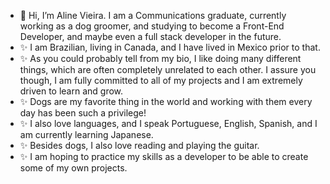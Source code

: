 - 👋 Hi, I’m Aline Vieira. I am a Communications graduate, currently working as a dog groomer, and studying to become a Front-End Developer,
and maybe even a full stack developer in the future.
- ✨ I am Brazilian, living in Canada, and I have lived in Mexico prior to that.
- ✨ As you could probably tell from my bio, I like doing many different things, which are often completely unrelated to each other. I assure you though,
I am fully committed to all of my projects and I am extremely driven to learn and grow.
- ✨ Dogs are my favorite thing in the world and working with them every day has been such a privilege!
- ✨ I also love languages, and I speak Portuguese, English, Spanish, and I am currently learning Japanese.
- ✨ Besides dogs, I also love reading and playing the guitar.
- ✨ I am hoping to practice my skills as a developer to be able to create some of my own projects.

<!---
alinebsv/alinebsv is a ✨ special ✨ repository because its `README.md` (this file) appears on your GitHub profile.
You can click the Preview link to take a look at your changes.
--->
